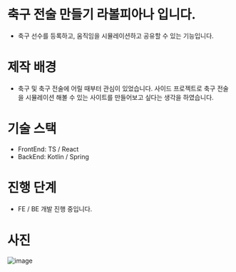 # 축구 전술 만들기 라볼피아나 입니다.
- 축구 선수를 등록하고, 움직임을 시뮬레이션하고 공유할 수 있는 기능입니다.

# 제작 배경
- 축구 및 축구 전술에 어릴 때부터 관심이 있었습니다. 사이드 프로젝트로 축구 전술을 시뮬레이션 해볼 수 있는 사이트를 만들어보고 싶다는 생각을 하였습니다.

# 기술 스택
- FrontEnd: TS / React
- BackEnd: Kotlin / Spring

# 진행 단계
- FE / BE 개발 진행 중입니다.

# 사진

![image](https://github.com/user-attachments/assets/6992e0a8-5c75-4a8f-9920-e5fd6b2380e9)
